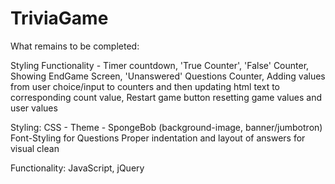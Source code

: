 # TriviaGame

What remains to be completed:

Styling
Functionality - Timer countdown, 'True Counter', 'False' Counter, Showing EndGame Screen, 'Unanswered' Questions Counter, Adding values from user choice/input to counters and then updating html text to corresponding count value, Restart game button resetting game values and user values

Styling:
CSS - 
Theme - SpongeBob (background-image, banner/jumbotron)
Font-Styling for Questions
Proper indentation and layout of answers for visual clean

Functionality: JavaScript, 
jQuery

